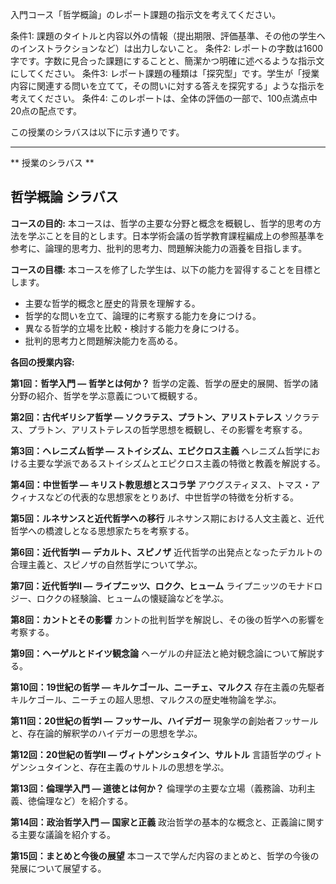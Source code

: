 入門コース「哲学概論」のレポート課題の指示文を考えてください。

条件1: 課題のタイトルと内容以外の情報（提出期限、評価基準、その他の学生へのインストラクションなど）は出力しないこと。
条件2: レポートの字数は1600字です。字数に見合った課題にすることと、簡潔かつ明確に述べるような指示文にしてください。
条件3: レポート課題の種類は「探究型」です。学生が「授業内容に関連する問いを立てて，その問いに対する答えを探究する」ような指示を考えてください。
条件4: このレポートは、全体の評価の一部で、100点満点中20点の配点です。

この授業のシラバスは以下に示す通りです。

---------------------------------------
** 授業のシラバス **
## 哲学概論 シラバス

**コースの目的:** 本コースは、哲学の主要な分野と概念を概観し、哲学的思考の方法を学ぶことを目的とします。日本学術会議の哲学教育課程編成上の参照基準を参考に、論理的思考力、批判的思考力、問題解決能力の涵養を目指します。

**コースの目標:** 本コースを修了した学生は、以下の能力を習得することを目標とします。
* 主要な哲学的概念と歴史的背景を理解する。
* 哲学的な問いを立て、論理的に考察する能力を身につける。
* 異なる哲学的立場を比較・検討する能力を身につける。
* 批判的思考力と問題解決能力を高める。


**各回の授業内容:**

**第1回：哲学入門 ― 哲学とは何か？**
  哲学の定義、哲学の歴史的展開、哲学の諸分野の紹介、哲学を学ぶ意義について概観する。

**第2回：古代ギリシア哲学 ― ソクラテス、プラトン、アリストテレス**
  ソクラテス、プラトン、アリストテレスの哲学思想を概観し、その影響を考察する。

**第3回：ヘレニズム哲学 ― ストイシズム、エピクロス主義**
  ヘレニズム哲学における主要な学派であるストイシズムとエピクロス主義の特徴と教義を解説する。

**第4回：中世哲学 ― キリスト教思想とスコラ学**
  アウグスティヌス、トマス・アクィナスなどの代表的な思想家をとりあげ、中世哲学の特徴を分析する。

**第5回：ルネサンスと近代哲学への移行**
  ルネサンス期における人文主義と、近代哲学への橋渡しとなる思想家たちを考察する。

**第6回：近代哲学Ⅰ ― デカルト、スピノザ**
  近代哲学の出発点となったデカルトの合理主義と、スピノザの自然哲学について学ぶ。

**第7回：近代哲学Ⅱ ― ライプニッツ、ロクク、ヒューム**
  ライプニッツのモナドロジー、ロククの経験論、ヒュームの懐疑論などを学ぶ。

**第8回：カントとその影響**
  カントの批判哲学を解説し、その後の哲学への影響を考察する。

**第9回：ヘーゲルとドイツ観念論**
  ヘーゲルの弁証法と絶対観念論について解説する。

**第10回：19世紀の哲学 ― キルケゴール、ニーチェ、マルクス**
  存在主義の先駆者キルケゴール、ニーチェの超人思想、マルクスの歴史唯物論を学ぶ。

**第11回：20世紀の哲学Ⅰ ― フッサール、ハイデガー**
  現象学の創始者フッサールと、存在論的解釈学のハイデガーの思想を学ぶ。

**第12回：20世紀の哲学Ⅱ ― ヴィトゲンシュタイン、サルトル**
  言語哲学のヴィトゲンシュタインと、存在主義のサルトルの思想を学ぶ。

**第13回：倫理学入門 ― 道徳とは何か？**
  倫理学の主要な立場（義務論、功利主義、徳倫理など）を紹介する。

**第14回：政治哲学入門 ― 国家と正義**
  政治哲学の基本的な概念と、正義論に関する主要な議論を紹介する。

**第15回：まとめと今後の展望**
  本コースで学んだ内容のまとめと、哲学の今後の発展について展望する。
